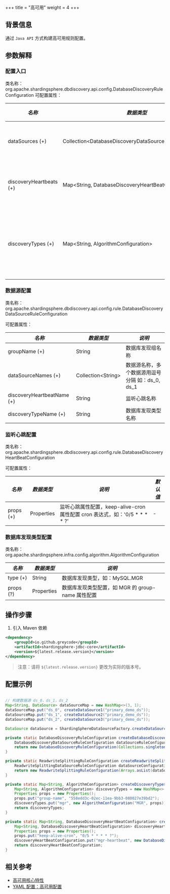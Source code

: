 +++
title = "高可用"
weight = 4
+++

## 背景信息

通过 `Java API` 方式构建高可用规则配置。

## 参数解释

### 配置入口

类名称：org.apache.shardingsphere.dbdiscovery.api.config.DatabaseDiscoveryRuleConfiguration
可配置属性：

| *名称*                   | *数据类型*                                                  | *说明*           |
| ----------------------- | ---------------------------------------------------------- | --------------- |
| dataSources (+)         | Collection\<DatabaseDiscoveryDataSourceRuleConfiguration\> | 数据源配置        |
| discoveryHeartbeats (+) | Map\<String, DatabaseDiscoveryHeartBeatConfiguration\>     | 监听心跳配置      |
| discoveryTypes (+)      | Map\<String, AlgorithmConfiguration\>                      | 数据库发现类型配置 |

### 数据源配置

类名称：org.apache.shardingsphere.dbdiscovery.api.config.rule.DatabaseDiscoveryDataSourceRuleConfiguration

可配置属性：

| *名称*                     | *数据类型*             | *说明*                                     |
| -------------------------- | -------------------- | ----------------------------------------- |
| groupName (+)              | String               | 数据库发现组名称                             |
| dataSourceNames (+)        | Collection\<String\> | 数据源名称，多个数据源用逗号分隔 如：ds_0, ds_1  |
| discoveryHeartbeatName (+) | String               | 监听心跳名称                                |
| discoveryTypeName (+)      | String               | 数据库发现类型名称                           |

### 监听心跳配置

类名称：org.apache.shardingsphere.dbdiscovery.api.config.rule.DatabaseDiscoveryHeartBeatConfiguration

可配置属性：

| *名称*     | *数据类型*  | *说明*                                                                | *默认值* |
| --------- | ---------- | -------------------------------------------------------------------- | ------- |
| props (+) | Properties | 监听心跳属性配置，keep-alive-cron 属性配置 cron 表达式，如：'0/5 * * * * ?' | -       |

### 数据库发现类型配置

类名称：org.apache.shardingsphere.infra.config.algorithm.AlgorithmConfiguration

| *名称*     | *数据类型*  | *说明*                                       |
| --------- | ---------- | ------------------------------------------- |
| type (+)  | String     | 数据库发现类型，如：MySQL.MGR                   |
| props (?) | Properties | 数据库发现类型配置，如 MGR 的 group-name 属性配置 |

## 操作步骤

1. 引入 Maven 依赖

```xml
<dependency>
    <groupId>io.github.greycode</groupId>
    <artifactId>shardingsphere-jdbc-core</artifactId>
    <version>${latest.release.version}</version>
</dependency>
```
> 注意：请将 `${latest.release.version}` 更改为实际的版本号。
>
## 配置示例

```java

// 构建数据源 ds_0，ds_1，ds_2
Map<String, DataSource> dataSourceMap = new HashMap<>(3, 1);
dataSourceMap.put("ds_0", createDataSource1("primary_demo_ds"));
dataSourceMap.put("ds_1", createDataSource2("primary_demo_ds"));
dataSourceMap.put("ds_2", createDataSource3("primary_demo_ds"));

DataSource dataSource = ShardingSphereDataSourceFactory.createDataSource("database_discovery_db", dataSourceMap, Arrays.asList(createDatabaseDiscoveryConfiguration(), createReadwriteSplittingConfiguration()), null);

private static DatabaseDiscoveryRuleConfiguration createDatabaseDiscoveryConfiguration() {
    DatabaseDiscoveryDataSourceRuleConfiguration dataSourceRuleConfiguration = new DatabaseDiscoveryDataSourceRuleConfiguration("readwrite_ds", Arrays.asList("ds_0, ds_1, ds_2"), "mgr-heartbeat", "mgr");
    return new DatabaseDiscoveryRuleConfiguration(Collections.singleton(dataSourceRuleConfiguration), createDiscoveryHeartbeats(), createDiscoveryTypes());
}

private static ReadwriteSplittingRuleConfiguration createReadwriteSplittingConfiguration() {
    ReadwriteSplittingDataSourceRuleConfiguration dataSourceConfiguration1 = new ReadwriteSplittingDataSourceRuleConfiguration("replica_ds", new DynamicReadwriteSplittingStrategyConfiguration("readwrite_ds", true), "");
    return new ReadwriteSplittingRuleConfiguration(Arrays.asList(dataSourceConfiguration1), Collections.emptyMap());
}

private static Map<String, AlgorithmConfiguration> createDiscoveryTypes() {
    Map<String, AlgorithmConfiguration> discoveryTypes = new HashMap<>(1， 1);
    Properties props = new Properties();
    props.put("group-name", "558edd3c-02ec-11ea-9bb3-080027e39bd2");
    discoveryTypes.put("mgr", new AlgorithmConfiguration("MGR", props));
    return discoveryTypes;
}

private static Map<String, DatabaseDiscoveryHeartBeatConfiguration> createDiscoveryHeartbeats() {
    Map<String, DatabaseDiscoveryHeartBeatConfiguration> discoveryHeartBeatConfiguration = new HashMap<>(1， 1);
    Properties props = new Properties();
    props.put("keep-alive-cron", "0/5 * * * * ?");
    discoveryHeartBeatConfiguration.put("mgr-heartbeat", new DatabaseDiscoveryHeartBeatConfiguration(props));
    return discoveryHeartBeatConfiguration;
}
```
## 相关参考

- [高可用核心特性](/cn/features/ha/)
- [YAML 配置：高可用配置](/cn/user-manual/shardingsphere-jdbc/yaml-config/rules/ha/)
